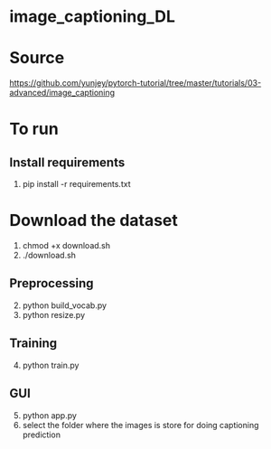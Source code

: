 # image_captioning_DL
# Source
https://github.com/yunjey/pytorch-tutorial/tree/master/tutorials/03-advanced/image_captioning

# To run
## Install requirements
1. pip install -r requirements.txt

# Download the dataset
1. chmod +x download.sh
2. ./download.sh

## Preprocessing
2. python build_vocab.py   
3. python resize.py

## Training
4. python train.py 

## GUI
5. python app.py
6. select the folder where the images is store for doing captioning prediction
